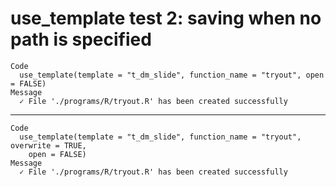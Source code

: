 # use_template test 2: saving when no path is specified

    Code
      use_template(template = "t_dm_slide", function_name = "tryout", open = FALSE)
    Message
      ✓ File './programs/R/tryout.R' has been created successfully

---

    Code
      use_template(template = "t_dm_slide", function_name = "tryout", overwrite = TRUE,
        open = FALSE)
    Message
      ✓ File './programs/R/tryout.R' has been created successfully

